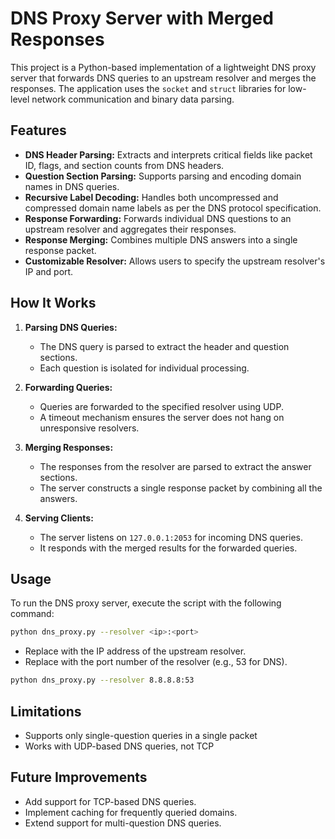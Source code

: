 # DNS Proxy Server with Merged Responses

This project is a Python-based implementation of a lightweight DNS proxy server that forwards DNS queries to an upstream resolver and merges the responses. The application uses the `socket` and `struct` libraries for low-level network communication and binary data parsing.

## Features

- **DNS Header Parsing:** Extracts and interprets critical fields like packet ID, flags, and section counts from DNS headers.
- **Question Section Parsing:** Supports parsing and encoding domain names in DNS queries.
- **Recursive Label Decoding:** Handles both uncompressed and compressed domain name labels as per the DNS protocol specification.
- **Response Forwarding:** Forwards individual DNS questions to an upstream resolver and aggregates their responses.
- **Response Merging:** Combines multiple DNS answers into a single response packet.
- **Customizable Resolver:** Allows users to specify the upstream resolver's IP and port.

## How It Works

1. **Parsing DNS Queries:** 
   - The DNS query is parsed to extract the header and question sections.
   - Each question is isolated for individual processing.

2. **Forwarding Queries:**
   - Queries are forwarded to the specified resolver using UDP.
   - A timeout mechanism ensures the server does not hang on unresponsive resolvers.

3. **Merging Responses:**
   - The responses from the resolver are parsed to extract the answer sections.
   - The server constructs a single response packet by combining all the answers.

4. **Serving Clients:**
   - The server listens on `127.0.0.1:2053` for incoming DNS queries.
   - It responds with the merged results for the forwarded queries.

## Usage

To run the DNS proxy server, execute the script with the following command:

```bash
python dns_proxy.py --resolver <ip>:<port>
```

- Replace <ip> with the IP address of the upstream resolver.
- Replace <port> with the port number of the resolver (e.g., 53 for DNS).

```bash
python dns_proxy.py --resolver 8.8.8.8:53
```

## Limitations
- Supports only single-question queries in a single packet
- Works with UDP-based DNS queries, not TCP

## Future Improvements
- Add support for TCP-based DNS queries.
- Implement caching for frequently queried domains.
- Extend support for multi-question DNS queries.


